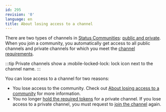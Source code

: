 ```yaml
---
id: 295
revision: '0'
language: en
title: About losing access to a channel
---
```


There are two types of channels in [Status Communities](../status-communities/about-status-communities): [public and private](../status-communities/channels-your-quick-start-guide). When you join a community, you automatically get access to all public channels and private channels for which you meet the [channel requirements](../status-communities/understand-token-requirements-in-channels).

:::tip
Private channels show a :mobile-locked-lock: lock icon next to the channel name.
:::

You can lose access to a channel for two reasons:

- You lose access to the community. Check out [About losing access to a community](../status-communities/about-losing-access-to-a-community) for more information.
- You no longer [hold the required tokens](../status-communities/understand-token-requirements-in-channels) for a private channel. If you lose access to a private channel, you must request to [join the channel](../status-communities/join-a-channel) again.
